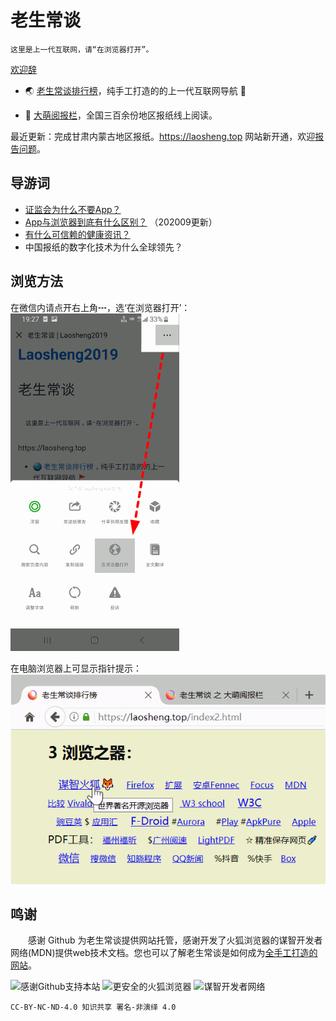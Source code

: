 老生常谈
========

	这里是上一代互联网，请“在浏览器打开”。

[欢迎辞](author/speech.txt "初心与历程")

* 🌏 [老生常谈排行榜](index2.html "大浪淘沙，精选网站")，纯手工打造的的上一代互联网导航 🚩

* 📰 [大萌阅报栏](yuebaolan.html "全球报讯，正在汇集")，全国三百余份地区报纸线上阅读。

最近更新：完成甘肃内蒙古地区报纸。https://laosheng.top 网站新开通，欢迎[报告问题](author/contact.txt "联系作者")。


导游词
--------

+ [证监会为什么不要App？](changtan/证监会公布的七家信息披露媒体.txt.md)
+ [App与浏览器到底有什么区别？](changtan/App和浏览器的三个区别.txt.md) （202009更新）
+ [有什么可信赖的健康资讯？](changtan/介绍几个权威的医疗健康类报纸.txt.md)
+ 中国报纸的数字化技术为什么全球领先？

浏览方法
--------

在微信内请点开右上角┅，选‘在浏览器打开’：  
 ![](Help-WeChat.png)

在电脑浏览器上可显示指针提示：  
 ![](Help-Mouse.png)


鸣谢
------

　　感谢 Github 为老生常谈提供网站托管，感谢开发了火狐浏览器的谋智开发者网络(MDN)提供web技术文档。您也可以了解老生常谈是如何成为[全手工打造的网站](author/pagework.txt "稍后推出")。
  
![感谢Github支持本站](https://tosdr.org/logo/github.png)
![更安全的火狐浏览器](https://www.mozilla.org/media/protocol/img/logos/firefox/browser/logo-sm.f2523d97cbe0.png)
![谋智开发者网络](https://developer.mozilla.org/static/img/favicon72.cc65d1d762a0.png)

	CC-BY-NC-ND-4.0 知识共享 署名-非演绎 4.0
